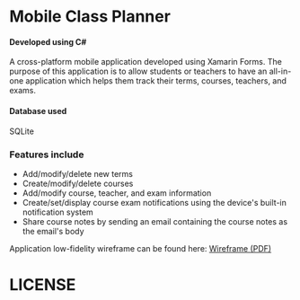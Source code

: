# Mobile Class Planner
#### Developed using C# 

A cross-platform mobile application developed using Xamarin Forms. The purpose of this application is to allow students or teachers
to have an all-in-one application which helps them track their terms, courses, teachers, and exams. 

#### Database used
SQLite

### Features include  
* Add/modify/delete new terms
* Create/modify/delete courses
* Add/modify course, teacher, and exam information
* Create/set/display course exam notifications using the device's built-in notification system  
* Share course notes by sending an email containing the course notes as the email's body

Application low-fidelity wireframe can be found here: [Wireframe (PDF)](./Planner/Wireframe/planner-wireframe.pdf)

# LICENSE